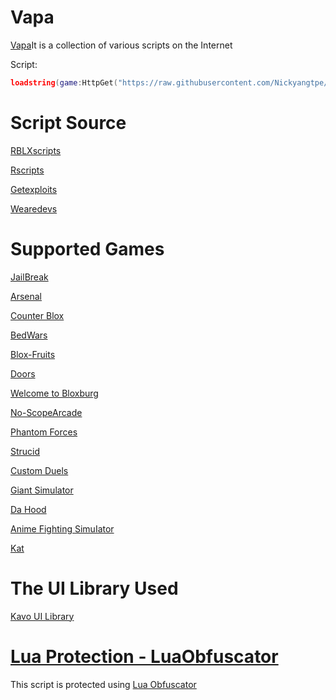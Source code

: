 # Vapa
[Vapa](https://github.com/Nickyangtpe/Vapa)It is a collection of various scripts on the Internet


Script:
``` Lua
loadstring(game:HttpGet("https://raw.githubusercontent.com/Nickyangtpe/Vapa/main/Main.txt", true))()
```

# Script Source
[RBLXscripts](https://www.rblxscripts.net/)


[Rscripts](https://rscripts.net/index)


[Getexploits](https://getexploits.com/scripts/)


[Wearedevs](https://wearedevs.net/scripts)

# Supported Games
[JailBreak](https://www.roblox.com/games/606849621/Jailbreak)


[Arsenal](https://www.roblox.com/games/286090429/Arsenal)


[Counter Blox](https://www.roblox.com/games/301549746/Counter-Blox)


[BedWars](https://www.roblox.com/games/6872265039/BedWars-GAME-BROWSER)


[Blox-Fruits](https://www.roblox.com/games/2753915549/Blox-Fruits)


[Doors](https://www.roblox.com/games/6516141723/DOORS)


[Welcome to Bloxburg](https://www.roblox.com/games/185655149/Welcome-to-Bloxburg)


[No-ScopeArcade](https://www.roblox.com/games/6407649031/FIXED-No-Scope-Arcade)


[Phantom Forces](https://www.roblox.com/games/292439477/Phantom-Forces-Scope-Revamp)


[Strucid](https://www.roblox.com/games/2377868063/Strucid)


[Custom Duels](https://www.roblox.com/games/2609668898/Custom-Duels)


[Giant Simulator](https://www.roblox.com/games/2986677229/Giant-Simulator)


[Da Hood](https://www.roblox.com/games/2788229376/Da-Hood)



[Anime Fighting SimuIator](https://www.roblox.com/games/11545598432/UPDATE-3-Anime-Fighting-Simulator-X)


[Kat](https://www.roblox.com/games/621129760/KAT)

# The UI Library Used

[Kavo UI Library](https://xheptcofficial.gitbook.io/kavo-library/)


# [Lua Protection - LuaObfuscator](https://luaobfuscator.com/)

This script is protected using [Lua Obfuscator](https://luaobfuscator.com/)
